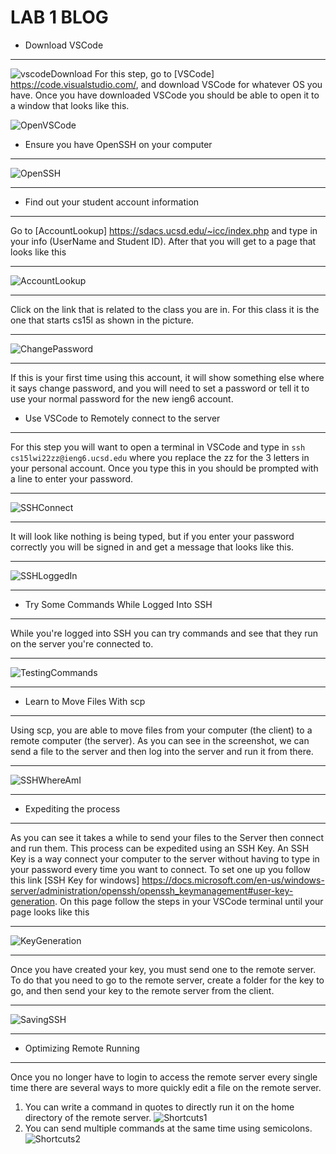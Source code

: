 # LAB 1 BLOG
* Download VSCode 
___

![vscodeDownload](vscodeDownload.PNG)
    For this step, go to [VSCode] https://code.visualstudio.com/, and download VSCode for whatever OS you have.
    Once you have downloaded VSCode you should be able to open it to a window that looks like this. 

![OpenVSCode](OpenVSCode.PNG)

* Ensure you have OpenSSH on your computer

___


![OpenSSH](OpenSSH.PNG)

___

* Find out your student account information

___

Go to [AccountLookup] https://sdacs.ucsd.edu/~icc/index.php and type in your info (UserName and Student ID). 
After that you will get to a page that looks like this

___

![AccountLookup](AccountLookup.PNG)


___

Click on the link that is related to the class you are in. For this class it is the one that starts cs15l as shown in the picture. 

___ 

![ChangePassword](ChangePassword.PNG)

___

If this is your first time using this account, it will show something else where it says change password, and you will need to set a password or tell it to use your normal password for the new ieng6 account.

* Use VSCode to Remotely connect to the server

___
For this step you will want to open a terminal in VSCode and type in `ssh cs15lwi22zz@ieng6.ucsd.edu` where you replace the zz for the 3 letters in your personal account. Once you type this in you should be prompted with a line to enter your password.

___

![SSHConnect](SSHConnect.PNG)

___
It will look like nothing is being typed, but if you enter your password correctly you will be signed in and get a message that looks like this.

___
![SSHLoggedIn](SSHLoggedIn.PNG)

___

* Try Some Commands While Logged Into SSH

___
While you're logged into SSH you can try commands and see that they run on the server you're connected to.

___
![TestingCommands](TestingCommands.PNG)

___
* Learn to Move Files With scp

___
Using scp, you are able to move files from your computer (the client) to a remote computer (the server). As you can see in the screenshot, we can send a file to the server and then log into the server and run it from there. 

___
![SSHWhereAmI](SSHWhereAmI.PNG)

___
* Expediting the process

___
As you can see it takes a while to send your files to the Server then connect and run them. This process can be expedited using an SSH Key. An SSH Key is a way connect your computer to the server without having to type in your password every time you want to connect. To set one up you follow this link [SSH Key for windows] https://docs.microsoft.com/en-us/windows-server/administration/openssh/openssh_keymanagement#user-key-generation.
On this page follow the steps in your VSCode terminal until your page looks like this 

___
![KeyGeneration](KeyGeneration.PNG)

___

Once you have created your key, you must send one to the remote server. To do that you need to go to the remote server, create a folder for the key to go, and then send your key to the remote server from the client. 

___
![SavingSSH](SavingSSH.PNG)

___
* Optimizing Remote Running

___
Once you no longer have to login to access the remote server every single time there are several ways to more quickly edit a file on the remote server. 
1. You can write a command in quotes to directly run it on the home directory of the remote server. ![Shortcuts1](Shortcuts1.PNG)
2. You can send multiple commands at the same time using semicolons. ![Shortcuts2](Shortcuts2.PNG)

